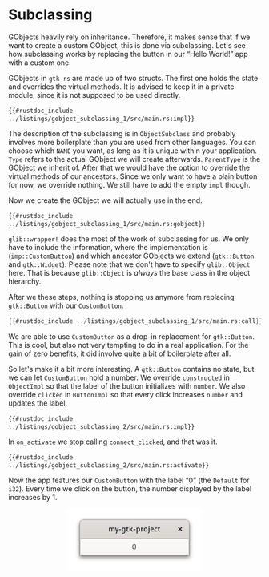 # Subclassing

GObjects heavily rely on inheritance.
Therefore, it makes sense that if we want to create a custom GObject, this is done via subclassing.
Let's see how subclassing works by replacing the button in our “Hello World!” app with a custom one.

GObjects in `gtk-rs` are made up of two structs.
The first one holds the state and overrides the virtual methods.
It is advised to keep it in a private module,
since it is not supposed to be used directly.

```rust,no_run
{{#rustdoc_include ../listings/gobject_subclassing_1/src/main.rs:impl}}
```
The description of the subclassing is in `ObjectSubclass`
and probably involves more boilerplate than you are used from other languages.
You can choose which `NAME` you want, as long as it is unique within your application.
`Type` refers to the actual GObject we will create afterwards.
`ParentType` is the GObject we inherit of.
After that we would have the option to override the virtual methods of our ancestors.
Since we only want to have a plain button for now, we override nothing.
We still have to add the empty `impl` though.

Now we create the GObject we will actually use in the end.

```rust,no_run
{{#rustdoc_include ../listings/gobject_subclassing_1/src/main.rs:gobject}}
```

`glib::wrapper!` does the most of the work of subclassing for us.
We only have to include the information, where the implementation is (`imp::CustomButton`)
and which ancestor GObjects we extend (`gtk::Button` and `gtk::Widget`).
Please note that we don't have to specify `glib::Object` here.
That is because `glib::Object` is *always* the base class in the object hierarchy.

After we these steps, nothing is stopping us anymore from replacing `gtk::Button` with our `CustomButton`.

```rust ,no_run
{{#rustdoc_include ../listings/gobject_subclassing_1/src/main.rs:call}}
```
We are able to use `CustomButton` as a drop-in replacement for `gtk::Button`.
This is cool, but also not very tempting to do in a real application.
For the gain of zero benefits, it did involve quite a bit of boilerplate after all.

So let's make it a bit more interesting.
A `gtk::Button` contains no state, but we can let `CustomButton` hold a number.
We override `constructed` in `ObjectImpl` so that the label of the button initializes with `number`.
We also override `clicked` in `ButtonImpl` so that every click increases `number` and updates the label.

```rust,no_run
{{#rustdoc_include ../listings/gobject_subclassing_2/src/main.rs:impl}}
```

In `on_activate` we stop calling `connect_clicked`, and that was it.

```rust,no_run
{{#rustdoc_include ../listings/gobject_subclassing_2/src/main.rs:activate}}
```

Now the app features our `CustomButton` with the label “0” (the `Default` for `i32`).
Every time we click on the button, the number displayed by the label increases by 1.

<div style="text-align:center"><img src="images/gobject_subclassing.png" /></div>
